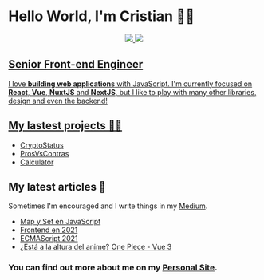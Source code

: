 # Hello World, I'm Cristian 👋🏽

<p align="center">
    <a href="https://github.com/cristianpoleyJS">
    <img src="https://github-readme-stats.vercel.app/api/?username=cristianpoleyJS&title_color=ffffff&text_color=ffffff&show_icons=true&bg_color=30,ffa41f,fd9000&hide_border=false&icon_color=ffffff&hide_title=true&count_private=true&include_all_commits=true&enable_animations=true" />
    <a href="https://github.com/cristianpoleyJS">
    <img src="https://github-readme-stats-one-bice.vercel.app/api/top-langs/?username=cristianpoleyJS&layout=compact&role=OWNER,ORGANIZATION_MEMBER,COLLABORATOR&title_color=fd9a00&text_color=9f9f9f&show_icons=true&bg_color=00000000&hide_border=true&icon_color=fd9a00&hide_title=true&count_private=true&enable_animations=true" />
</p>

## Senior Front-end Engineer

I love **building web applications** with JavaScript. I'm currently focused on **React**, **Vue**, **NuxtJS** and **NextJS**, but I like to play with many other libraries, design and even the backend!

## My lastest projects 👨‍💻

- [CryptoStatus](https://cryptostatus.vercel.app/)
- [ProsVsContras](https://prosvscontras.vercel.app/)
- [Calculator](https://calculator-frontendmentor.netlify.app/)

## My latest articles 📝
Sometimes I'm encouraged and I write things in my [Medium](https://medium.com/@cristianpoley).

- [Map y Set en JavaScript](https://cristianpoley.medium.com/map-y-set-en-javascript-de216fd4dbdd)
- [Frontend en 2021](https://cristianpoley.medium.com/frontend-en-2021-acdc3f9889bc)
- [ECMAScript 2021](https://cristianpoley.medium.com/ecmascript-2021-17aaeb1d35c7)
- [¿Está a la altura del anime? One Piece - Vue 3](https://octuweb.com/vue3/)

### You can find out more about me on my [Personal Site](https://cristianpoley.com).
